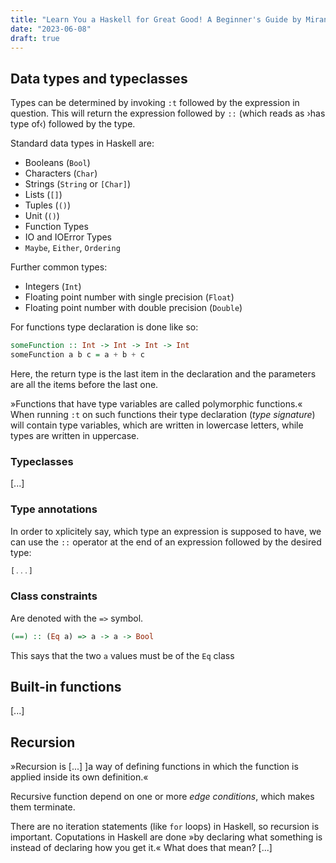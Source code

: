 ```yaml
---
title: "Learn You a Haskell for Great Good! A Beginner's Guide by Miran Lipovaca (2011, No Starch Press)"
date: "2023-06-08"
draft: true
---
```


## Data types and typeclasses

Types can be determined by invoking `:t` followed by the expression in question. This will return the expression followed by `::` (which reads as ›has type of‹) followed by the type.

Standard data types in Haskell are:
-  Booleans (`Bool`)
-  Characters (`Char`)
-  Strings (`String` or `[Char]`)
-  Lists (`[]`)
-  Tuples (`()`)
-  Unit (`()`)
-  Function Types
-  IO and IOError Types
-  `Maybe`, `Either`, `Ordering`

Further common types:
- Integers (`Int`)
- Floating point number with single precision (`Float`)
- Floating point number with double precision (`Double`)

For functions type declaration is done like so:
```haskell
someFunction :: Int -> Int -> Int -> Int
someFunction a b c = a + b + c
```
Here, the return type is the last item in the declaration and the parameters are all the items before the last one.

»Functions that have type variables are called polymorphic functions.« When running `:t` on such functions their type declaration (*type signature*) will contain type variables, which are written in lowercase letters, while types are written in uppercase.

### Typeclasses

[...]

### Type annotations

In order to xplicitely say, which type an expression is supposed to have, we can use the `::` operator at the end of an expression followed by the desired type:

```haskell
[...]
```

### Class constraints

Are denoted with the `=>` symbol. 

```haskell
(==) :: (Eq a) => a -> a -> Bool
```

This says that the two `a` values must be of the `Eq` class

## Built-in functions

[...]

## Recursion

»Recursion is [...] ]a way of defining functions in which the function is applied inside its own definition.«

Recursive function depend on one or more *edge conditions*, which makes them terminate.

There are no iteration statements (like `for` loops) in Haskell, so recursion is important. Coputations in Haskell are done »by declaring what something is instead of declaring how you get it.« What does that mean? [...]

